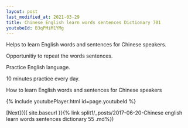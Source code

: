 ```yaml
---
layout: post
last_modified_at: 2021-03-29
title: Chinese English learn words sentences Dictionary 701 
youtubeId: B3qPMiM1YMg
---
```

 
 
Helps to learn English words and sentences for Chinese speakers.

Opportunitiy to repeat the words sentences. 

Practice English language. 
 
10 minutes practice every day. 
 
How to learn English words and sentences for Chinese speakers 
 
{% include youtubePlayer.html id=page.youtubeId %}
 
 
[Next]({{ site.baseurl }}{% link  split1/_posts/2017-06-20-Chinese english learn words sentences dictionary 55 .md%})
 
